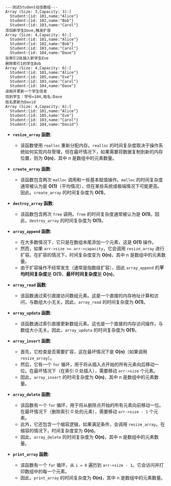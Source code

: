```
---测试Student动态数组---
Array (Size: 3,Capacity: 3):[
  Student:{id: 101,name:"Alice"}
  Student:{id: 102,name:"Bob"}
  Student:{id: 103,name:"Carol"}
添加新学生Dave,触发扩容
Array (Size: 4,Capacity: 6):[
  Student:{id: 101,name:"Alice"}
  Student:{id: 102,name:"Bob"}
  Student:{id: 103,name:"Carol"}
  Student:{id: 104,name:"Dave"}
在索引2处插入新学生Eve
删除索引1的学生Bob
Array (Size: 4,Capacity: 6):[
  Student:{id: 101,name:"Alice"}
  Student:{id: 105,name:"Eve"}
  Student:{id: 103,name:"Carol"}
  Student:{id: 104,name:"Dave"}
读取并更新一个学生信息
找到学生：学号=104,姓名:Dave
姓名更新为David
Array (Size: 4,Capacity: 6):[
  Student:{id: 101,name:"Alice"}
  Student:{id: 105,name:"Eve"}
  Student:{id: 103,name:"Carol"}
  Student:{id: 104,name:"David"}
```



- __`resize_array` 函数__:

  - 该函数使用 `realloc` 重新分配内存。`realloc` 的时间复杂度取决于操作系统如何实现内存管理，但在最坏情况下，如果需要将数据复制到新的内存位置，则为 __O(n)__，其中 n 是数组中的元素数量。

- __`create_array` 函数__:

  - 该函数包含两次 `malloc` 调用和一些基本赋值操作。`malloc` 的时间复杂度通常被认为是 __O(1)__（平均情况），但在某些系统或极端情况下可能更高。因此，`create_array` 的时间复杂度为 __O(1)__。

- __`destroy_array` 函数__:

  - 该函数包含两次 `free` 调用。`free` 的时间复杂度通常被认为是 __O(1)__。因此，`destroy_array` 的时间复杂度为 __O(1)__。

- __`array_append` 函数__:

  - 在大多数情况下，它只是在数组末尾添加一个元素，这是 __O(1)__ 操作。
  - 然而，如果 `arr->size >= arr->capacity`，它会调用 `resize_array` 进行扩容。在扩容的情况下，时间复杂度变为 __O(n)__，其中 n 是数组中的元素数量。
  - 由于扩容操作不经常发生（通常是指数级扩容），因此 `array_append` &#x7684;__&#x5E73;均时间复杂&#x5EA6;__&#x662F; __O(1)__，__最坏时间复杂&#x5EA6;__&#x662F; __O(n)__。

- __`array_read` 函数__:

  - 该函数通过索引直接访问数组元素。这是一个直接的内存地址计算和访问，与数组大小无关。因此，`array_read` 的时间复杂度为 __O(1)__。

- __`array_updata` 函数__:

  - 该函数通过索引直接更新数组元素。这也是一个直接的内存访问操作，与数组大小无关。因此，`array_updata` 的时间复杂度为 __O(1)__。

- __`array_insert` 函数__:

  - 首先，它检查是否需要扩容，这在最坏情况下是 __O(n)__（如果调用 `resize_array`）。
  - 然后，它有一个 `for` 循环，用于将从插入点开始的所有元素向后移动一位。在最坏情况下（在索引 0 处插入），需要移动 `arr->size` 个元素。
  - 因此，`array_insert` 的时间复杂度为 __O(n)__，其中 n 是数组中的元素数量。

- __`array_delete` 函数__:

  - 该函数有一个 `for` 循环，用于将从删除点开始的所有元素向前移动一位。在最坏情况下（删除索引 0 处的元素），需要移动 `arr->size - 1` 个元素。
  - 此外，它还包含一个缩容逻辑，如果满足条件，会调用 `resize_array`。在缩容的情况下，时间复杂度变为 __O(n)__。
  - 因此，`array_delete` 的时间复杂度为 __O(n)__，其中 n 是数组中的元素数量。

- __`print_array` 函数__:

  - 该函数有一个 `for` 循环，从 `i = 0` 遍历到 `arr->size - 1`。它会访问并打印数组中的每一个元素。
  - 因此，`print_array` 的时间复杂度为 __O(n)__，其中 n 是数组中的元素数量。
